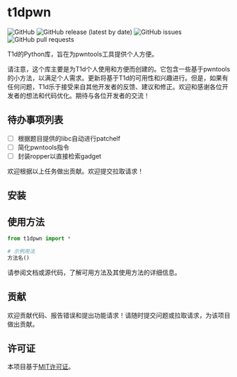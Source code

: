 # t1dpwn

![GitHub](https://img.shields.io/github/license/TLD1027/t1dpwn)
![GitHub release (latest by date)](https://img.shields.io/github/v/release/TLD1027/t1dpwn)
![GitHub issues](https://img.shields.io/github/issues/TLD1027/t1dpwn)
![GitHub pull requests](https://img.shields.io/github/issues-pr/TLD1027/t1dpwn)

T1d的Python库，旨在为pwntools工具提供个人方便。

请注意，这个库主要是为T1d个人使用和方便而创建的。它包含一些基于pwntools的小方法，以满足个人需求。更新将基于T1d的可用性和兴趣进行。但是，如果有任何问题，T1d乐于接受来自其他开发者的反馈、建议和修正。欢迎和感谢各位开发者的想法和代码优化。期待与各位开发者的交流！

## 待办事项列表

- [ ] 根据题目提供的libc自动进行patchelf
- [ ] 简化pwntools指令
- [ ] 封装ropper以直接检索gadget

欢迎根据以上任务做出贡献。欢迎提交拉取请求！

## 安装



## 使用方法

```python
from t1dpwn import *

# 示例用法
方法名()
```

请参阅文档或源代码，了解可用方法及其使用方法的详细信息。

## 贡献

欢迎贡献代码、报告错误和提出功能请求！请随时提交问题或拉取请求，为该项目做出贡献。

## 许可证

本项目基于[MIT许可证](LICENSE)。
